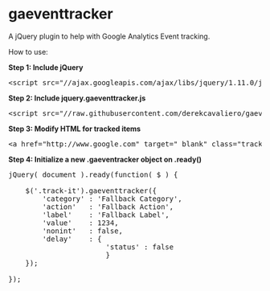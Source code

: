 gaeventtracker
==============

A jQuery plugin to help with Google Analytics Event tracking.

How to use:

<strong>Step 1: Include jQuery</strong>

<pre>
&lt;script src="//ajax.googleapis.com/ajax/libs/jquery/1.11.0/jquery.min.js"&gt;&lt;/script&gt;
</pre>

<strong>Step 2: Include jquery.gaeventtracker.js</strong>

<pre>
&lt;script src="//raw.githubusercontent.com/derekcavaliero/gaeventtracker/master/jquery.gaeventtracker.js"&gt;&lt;/script&gt;
</pre>

<strong>Step 3: Modify HTML for tracked items</strong>

<pre>
&lt;a href="http://www.google.com" target="_blank" class="track-it" data-ga-category="Outbound Links" data-ga-action="Google" data-ga-label="Google Homepage" data-ga-value="100" data-ga-nonint="false" data-ga-delay="false"&gt;Google.comt&lt;/&gt;
</pre>

<strong>Step 4: Initialize a new .gaeventracker object on .ready()</strong>

<pre>
jQuery( document ).ready(function( $ ) {

	$('.track-it').gaeventtracker({
  		'category' : 'Fallback Category',
  		'action'   : 'Fallback Action',
  		'label'    : 'Fallback Label',
  		'value'    : 1234,
  		'nonint'   : false,
  		'delay'    : {
  		               'status' : false
		               }
	});	
	
});
</pre>
